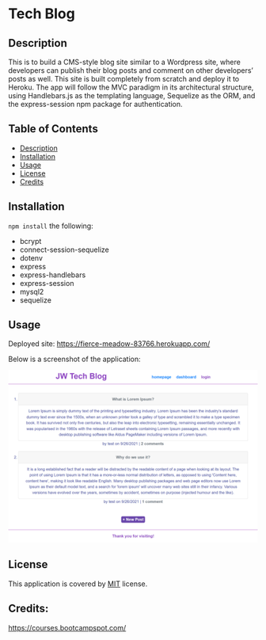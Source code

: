 # Tech Blog

## Description
  
This is to build a CMS-style blog site similar to a Wordpress site, where developers can publish their blog posts and comment on other developers’ posts as well. This site is built completely from scratch and deploy it to Heroku. The app will follow the MVC paradigm in its architectural structure, using Handlebars.js as the templating language, Sequelize as the ORM, and the express-session npm package for authentication.

  ## Table of Contents
  - [Description](#description)
  - [Installation](#installation)
  - [Usage](#usage)
  - [License](#license)
  - [Credits](#credits)
  
  ## Installation
  `npm install` the following: 
  - bcrypt 
  - connect-session-sequelize 
  - dotenv 
  - express 
  - express-handlebars 
  - express-session 
  - mysql2 
  - sequelize

  ## Usage
  Deployed site: https://fierce-meadow-83766.herokuapp.com/
  
  Below is a screenshot of the application: 

  ![alt text](./src/screenshot.png) 
  
  ## License
  This application is covered by [MIT](https://opensource.org/licenses/MIT) license. 
  
  ## Credits: 
  https://courses.bootcampspot.com/
